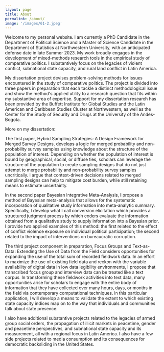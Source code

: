 ```yaml
---
layout: page
title: About
permalink: /about/
image: '/images/01-2.jpeg'
---
```


Welcome to my personal website. I am currently a PhD Candidate in the Department of Political Science and a Master of Science Candidate in the Department of Statistics at Northwestern University, with an anticipated defense date in late Summer 2023. My work broadly engages in the development of mixed-methods research tools in the empirical study of comparative politics. I substantively focus on the legacies of violent conflict, subnational state capacity, and rural land conflict in Latin America. 

My dissertation project devises problem-solving methods for issues encountered in the study of comparative politics. The project is divided into three papers in preparation that each tackle a distinct methodological issue and show the method's applied utility to a research question that fits within my substantive area of expertise. Support for my dissertation research has been provided by the Buffett Institute for Global Studies and the Latin American and Caribbean Studies Cluster at Northwestern, as well as the Center for the Study of Security and Drugs at the University of the Andes-Bogota.   

More on my dissertation: 

The first paper, Hybrid Sampling Strategies: A Design Framework for Merged Survey Designs, develops a logic for merged probability and non-probability survey samples using knowledge about the structure of the population of interest. Depending on whether the population of interest is bound by geographical, social, or diffuse ties, scholars can leverage the structure of the population to create sampling designs that do not just attempt to merge probability and non-probability survey samples uncritically. I argue that context-driven decisions related to merged sampling designs can help to mitigate cost burden, while still retaining means to estimate uncertainty. 

In the second paper Bayesian Integrative Meta-Analysis, I propose a method of Bayesian meta-analysis that allows for the systematic incorporation of qualitative study information into meta-analytic summary. Specifically, I develop what I call conversion elicitation which provides a structured judgment process by which coders evaluate the information obtained from a qualitative study to supply information into a Bayesian prior. I provide two applied examples of this method: the first related to the effect of conflict violence exposure on individual political participation; the second related to the impact of interventions on bureaucratic corruption. 

The third project component in preparation, Focus Groups and Text-as-Data: Extending the Use of Data from the Field considers opportunities for expanding the use of the total sum of recorded fieldwork data. In an effort to maximize the use of existing field data  and reckon with the variable availability of digital data in low data legibility environments, I propose that transcribed focus group and interview data can be treated like a text corpus. In transforming these fieldwork activities into text data, many opportunities arise for scholars to engage with the entire body of information that they have collected over many hours, days, or months in the field via contemporary computational techniques. In this particular application, I will develop a means to validate the extent to which existing state capacity indices map on to the way that individuals and communities talk about state presence. 

I also have additional substantive projects related to the legacies of armed group social orders, the propagation of illicit markets in peacetime, gender and peacetime perspectives, and subnational state capacity and its measurement, all with a regional focus in Latin America. I also have a few side projects related to media consumption and its consequences for democratic backsliding in the United States. 
